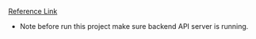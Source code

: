 [Reference Link](https://github.com/ajaishankar/openapi-typescript-fetch)

- Note before run this project make sure backend API server is running.